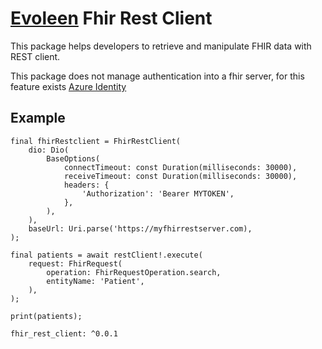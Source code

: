 # [Evoleen](https://www.evoleen-technology.com) Fhir Rest Client

This package helps developers to retrieve and manipulate FHIR data with REST client.

This package does not manage authentication into a fhir server, for this feature exists [Azure Identity](https://pub.dev/packages/azure_identity)

## Example

```
final fhirRestclient = FhirRestClient(
    dio: Dio(
        BaseOptions(
            connectTimeout: const Duration(milliseconds: 30000),
            receiveTimeout: const Duration(milliseconds: 30000),
            headers: {
                'Authorization': 'Bearer MYTOKEN',
            },
        ),
    ),
    baseUrl: Uri.parse('https://myfhirrestserver.com),
);

final patients = await restClient!.execute(
    request: FhirRequest(
        operation: FhirRequestOperation.search,
        entityName: 'Patient',
    ),
);

print(patients);
```


```[pubspec.yaml]
fhir_rest_client: ^0.0.1
```


